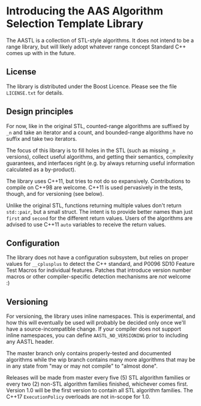 # Introducing the AAS Algorithm Selection Template Library

The AASTL is a collection of STL-style algorithms. It does not intend
to be a range library, but will likely adopt whatever range concept
Standard C++ comes up with in the future.

## License

The library is distributed under the Boost Licence. Please see the
file `LICENSE.txt` for details.

## Design principles

For now, like in the original STL, counted-range algorithms are
suffixed by `_n` and take an iterator and a count, and bounded-range
algorithms have no suffix and take two iterators.

The focus of this library is to fill holes in the STL (such as missing
`_n` versions), collect useful algorithms, and getting their semantics,
complexity guarantees, and interfaces right (e.g. by always returning
useful information calculated as a by-product).

The library uses C++11, but tries to not do so expansively. Contributions
to compile on C++98 are welcome. C++11 is used pervasively in the tests,
though, and for versioning (see below).

Unlike the original STL, functions returning multiple values don't
return `std::pair`, but a small struct. The intent is to provide better
names than just `first` and `second` for the different return values. Users
of the algorithms are advised to use C++11 `auto` variables to receive the
return values.

## Configuration

The library does not have a configuration subsystem, but relies on proper
values for `__cplusplus` to detect the C++ standard, and P0096 SD10 Feature
Test Macros for individual features. Patches that introduce version number
macros or other compiler-specific detection mechanisms are _not_ welcome :)

## Versioning

For versioning, the library uses inline namespaces. This is
experimental, and how this will eventually be used will probably be
decided only once we'll have a source-incompatible change. If your
compiler does not support inline namespaces, you can define
`AASTL_NO_VERSIONING` prior to including any AASTL header.

The master branch only contains properly-tested and documented algorithms
while the wip branch contains many more algorithms that may be in any state
from "may or may not compile" to "almost done".

Releases will be made from master every five (5) STL algorithm families or
every two (2) non-STL algorithm families finished, whichever comes first.
Version 1.0 will be the first version to contain all STL algorithm families.
The C++17 `ExecutionPolicy` overloads are not in-scope for 1.0.

